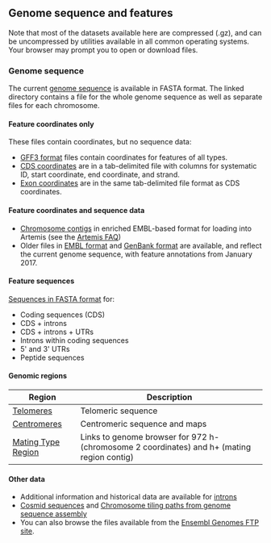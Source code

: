 ## Genome sequence and features

Note that most of the datasets available here are compressed (.gz), and
can be uncompressed by utilities available in all common operating
systems. Your browser may prompt you to open or download files.

### Genome sequence

The current [genome sequence](https://www.pombase.org/data/genome_sequence_and_features/genome_sequence/)
is available in FASTA format. The linked directory contains a file for
the whole genome sequence as well as separate files for each
chromosome.

#### Feature coordinates only

These files contain coordinates, but no sequence data:

-   [GFF3 format](https://www.pombase.org/data/genome_sequence_and_features/gff3/)
    files contain coordinates for features of all types.
-   [CDS coordinates](https://www.pombase.org/data/genome_sequence_and_features/CDS_Coordinates/) are in a tab-delimited file with columns for systematic ID, start coordinate, end coordinate, and strand.
-   [Exon coordinates](https://www.pombase.org/data/genome_sequence_and_features/Exon_Coordinates/) are in the same tab-delimited file format as CDS coordinates.

#### Feature coordinates and sequence data

-   [Chromosome contigs](https://www.pombase.org/data/genome_sequence_and_features/artemis_files/)
    in enriched EMBL-based format for loading into
    Artemis (see the [Artemis FAQ](/faq/there-equivalent-artemis-java-applet-pombase)) 
-   Older files in [EMBL format](https://www.pombase.org/data/genome_sequence_and_features/OLD/20170906/embl/)
    and [GenBank format](https://www.pombase.org/data/genome_sequence_and_features/OLD/20170906/genbank/)
    are available, and reflect the current genome sequence, with feature annotations from January 2017.

<!-- put this between the two existing lines above:
-   [Manually curated LTRs]() in GFF3 format
-->

#### Feature sequences

[Sequences in FASTA format](https://www.pombase.org/data/genome_sequence_and_features/feature_sequences/) for:

-   Coding sequences (CDS)
-   CDS + introns
-   CDS + introns + UTRs
-   Introns within coding sequences
-   5' and 3' UTRs
-   Peptide sequences
<!-- -   Non-coding RNA genes -->

#### Genomic regions

Region|Description
------|-----------
[Telomeres](status/telomeres)|Telomeric sequence
[Centromeres](status/centromeres)|Centromeric sequence and maps
[Mating Type Region](status/mating-type-region)|Links to genome browser for 972 h- (chromosome 2 coordinates) and h+ (mating region contig)

#### Other data

-   Additional information and historical data are available for [introns](downloads/intron-data)
-   [Cosmid sequences](https://www.pombase.org/data/archive/Cosmid_sequences/) and [Chromosome tiling paths from genome sequence assembly](https://www.pombase.org/data/archive/Cosmid_assembly_data/)
-   You can also browse the files available from the [Ensembl Genomes FTP
site](ftp://ftp.ensemblgenomes.org/pub/current/fungi/).
